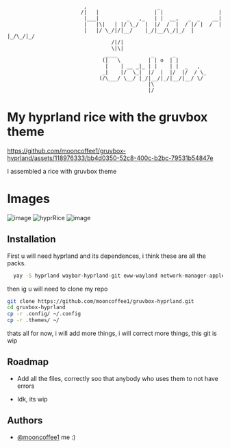 
                             ,                       _                      
                            /|   |                  | |                  |  
                             |___|         _   ,_   | |  __,   _  _    __|  
                             |   |\|   | |/ \_/  |  |/  /  |  / |/ |  /  |  
                             |   |/ \_/|/|__/    |_/|__/\_/|_/  |  |_/\_/|_/
                                      /|/|                                  
                                      \|\|                                  
                                    ____           _      _          
                                   (|   \         | | o  | |         
                                    |    | __ _|_ | |    | |  _   ,  
                                   _|    |/  \_|  |/  |  |/  |/  / \_
                                  (/\___/ \__/ |_/|__/|_/|__/|__/ \/ 
                                                  |\                 
                                                  |/                 

# My hyprland rice with the gruvbox theme

https://github.com/mooncoffee1/gruvbox-hyprland/assets/118976333/bb4d0350-52c8-400c-b2bc-79531b54847e


I assembled a rice with gruvbox theme

# Images 

![image](https://github.com/mooncoffee1/gruvbox-hyprland/assets/118976333/419f6c7c-9a86-4a29-a500-e7415f77ac85) ![hyprRice](https://github.com/mooncoffee1/gruvbox-hyprland/assets/118976333/e1ab6eb7-cfcc-4241-bdb3-71cf522de97b) ![image](https://github.com/mooncoffee1/gruvbox-hyprland/assets/118976333/76fd9902-4969-4893-8fcb-7d33a8c18b3e)

 



## Installation

First u will need hyprland and its dependences, i think these are all the packs.

```bash
  yay -S hyprland waybar-hyprland-git eww-wayland network-manager-applet blueman python rustup kitty fish rofi-emoji rofi-lbonn-wayland-git xdg-desktop-portal-hyprland swayidle swaylock-effects grim slurp dunst wl-clipboard cliphist swww sddm-git nwg-look otf-font-awesome swappy
```

then ig u will need to clone my repo

```bash
git clone https://github.com/mooncoffee1/gruvbox-hyprland.git
cd gruvbox-hyprland
cp -r .config/ ~/.config
cp -r .themes/ ~/
```
thats all for now, i will add more things, i will correct more things, this git is wip

## Roadmap

- Add all the files, correctly soo that anybody who uses them to not have errors

- Idk, its wip


## Authors

- [@mooncoffee1](https://github.com/mooncoffee1) me :)


